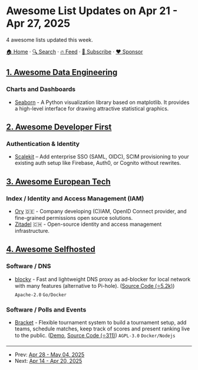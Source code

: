 # Awesome List Updates on Apr 21 - Apr 27, 2025

4 awesome lists updated this week.

[🏠 Home](/README.md) · [🔍 Search](https://www.trackawesomelist.com/search/) · [🔥 Feed](https://www.trackawesomelist.com/week/rss.xml) · [📮 Subscribe](https://trackawesomelist.us17.list-manage.com/subscribe?u=d2f0117aa829c83a63ec63c2f&id=36a103854c) · [❤️  Sponsor](https://github.com/sponsors/theowenyoung)



## [1. Awesome Data Engineering](/content/igorbarinov/awesome-data-engineering/week/README.md)

### Charts and Dashboards

*   [Seaborn](https://seaborn.pydata.org) - A Python visualization library based on matplotlib. It provides a high-level interface for drawing attractive statistical graphics.

## [2. Awesome Developer First](/content/agamm/awesome-developer-first/week/README.md)

### Authentication & Identity

*   [Scalekit](https://scalekit.com) – Add enterprise SSO (SAML, OIDC), SCIM provisioning to your existing auth setup like Firebase, Auth0, or Cognito without rewrites.

## [3. Awesome European Tech](/content/uscneps/Awesome-European-Tech/week/README.md)

### Index / Identity and Access Management (IAM)

*   [Ory](https://www.ory.sh/) 🇩🇪 - Company developing (C)IAM, OpenID Connect provider, and fine-grained permissions open source solutions.
*   [Zitadel](https://zitadel.com/) 🇨🇭 - Open-source identity and access management infrastructure.

## [4. Awesome Selfhosted](/content/awesome-selfhosted/awesome-selfhosted/week/README.md)

### Software / DNS

*   [blocky](https://0xerr0r.github.io/blocky/latest/) - Fast and lightweight DNS proxy as ad-blocker for local network with many features (alternative to Pi-hole). ([Source Code (⭐5.2k)](https://github.com/0xERR0R/blocky)) `Apache-2.0` `Go/Docker`

### Software / Polls and Events

*   [Bracket](https://docs.bracketapp.nl/) - Flexible tournament system to build a tournament setup, add teams, schedule matches, keep track of scores and present ranking live to the public. ([Demo](https://www.bracketapp.nl/demo), [Source Code (⭐311)](https://github.com/evroon/bracket)) `AGPL-3.0` `Docker/Nodejs`

---

- Prev: [Apr 28 - May 04, 2025](/content/2025/17/README.md)
- Next: [Apr 14 - Apr 20, 2025](/content/2025/15/README.md)